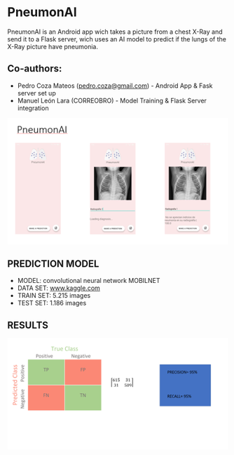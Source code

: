 # PneumonAI
PneumonAI is an Android app wich takes a picture from a chest X-Ray and send it to a Flask server, wich uses an AI model to predict if the lungs of the X-Ray picture have pneumonia.

## Co-authors:
* Pedro Coza Mateos (pedro.coza@gmail.com) - Android App & Fask server set up
* Manuel León Lara (CORREOBRO) - Model Training & Flask Server integration

![alt text](https://github.com/Pedro-Coza/PneumonAI/blob/master/githubphoto.png)








## PREDICTION MODEL


- MODEL: convolutional neural network MOBILNET
- DATA SET: www.kaggle.com
- TRAIN SET: 5.215 images
- TEST SET: 1.186 images




## RESULTS

![alt text](https://github.com/Pedro-Coza/PneumonAI/blob/master/github_photo.png)
